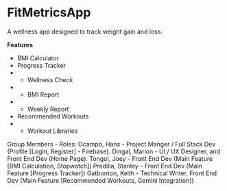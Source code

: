 ﻿# FitMetricsApp

A wellness app designed to track weight gain and loss.

**Features**
- BMI Calculator
- Progress Tracker
-  -  Wellness Check
-  -  BMI Report
-  -  Weekly Report
-  Recommended Workouts
-  -  Workout Libraries


Group Members - Roles:
Ocampo, Hans - Project Manger / Full Stack Dev (Profile [Login, Register] - Firebase).
Dingal, Marion - UI / UX Designer, and Front End Dev (Home Page).
Tongol, Joey - Front End Dev (Main Feature [BMI Calculation, Stopwatch])
Predilla, Stanley - Front End Dev (Main Feature [Progress Tracker])
Gatbonton, Keith - Technical Writer, Front End Dev (Main Feature [Recommended Workouts, Gemini Integration])

